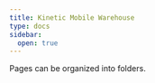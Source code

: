 ```yaml
---
title: Kinetic Mobile Warehouse
type: docs
sidebar:
  open: true
---
```


Pages can be organized into folders.
